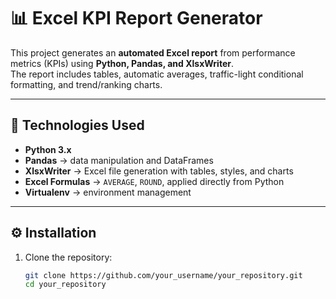 # 📊 Excel KPI Report Generator

This project generates an **automated Excel report** from performance metrics (KPIs) using **Python, Pandas, and XlsxWriter**.  
The report includes tables, automatic averages, traffic-light conditional formatting, and trend/ranking charts.

---

## 🚀 Technologies Used
- **Python 3.x**
- **Pandas** → data manipulation and DataFrames
- **XlsxWriter** → Excel file generation with tables, styles, and charts
- **Excel Formulas** → `AVERAGE`, `ROUND`, applied directly from Python
- **Virtualenv** → environment management

---

## ⚙️ Installation

1. Clone the repository:
   ```bash
   git clone https://github.com/your_username/your_repository.git
   cd your_repository
